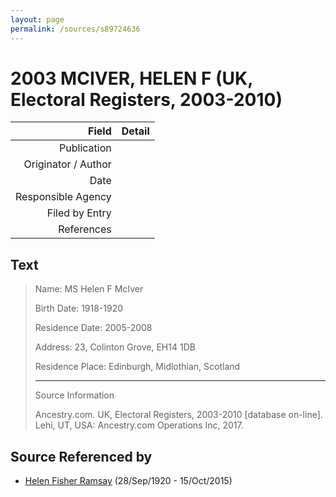 ```yaml
---
layout: page
permalink: /sources/s89724636
---
```


# 2003 MCIVER, HELEN F (UK, Electoral Registers, 2003-2010)

Field | Detail
---:|:---
Publication | 
Originator / Author | 
Date | 
Responsible Agency | 
Filed by Entry | 
References | 

## Text

> Name: MS Helen F McIver
>
> Birth Date: 1918-1920
>
> Residence Date: 2005-2008
>
> Address: 23, Colinton Grove, EH14 1DB
>
> Residence Place: Edinburgh, Midlothian, Scotland
>
> ---
>
> Source Information
>
> Ancestry.com. UK, Electoral Registers, 2003-2010 [database on-line]. Lehi, UT, USA: Ancestry.com Operations Inc, 2017.
>

## Source Referenced by

* [Helen Fisher Ramsay](../people/@34267190@-helen-fisher-ramsay-b1920-9-28-d2015-10-15.md) (28/Sep/1920 - 15/Oct/2015)
